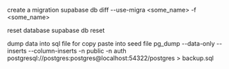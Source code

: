 create a migration
supabase db diff --use-migra <some_name> -f <some_name>

reset database
supabase db reset

dump data into sql file for copy paste into seed file
pg_dump --data-only --inserts --column-inserts -n public -n auth postgresql://postgres:postgres@localhost:54322/postgres > backup.sql